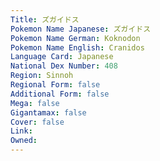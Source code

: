 ```yaml
---
﻿Title: ズガイドス
Pokemon Name Japanese: ズガイドス
Pokemon Name German: Koknodon
Pokemon Name English: Cranidos
Language Card: Japanese
National Dex Number: 408
Region: Sinnoh
Regional Form: false
Additional Form: false
Mega: false
Gigantamax: false
Cover: false
Link: 
Owned: 
---
```

